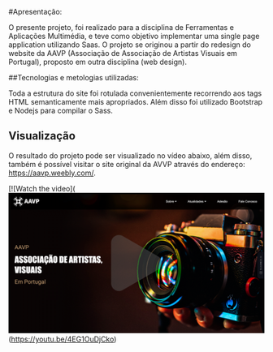 #Apresentação:

O presente projeto, foi realizado para a disciplina de Ferramentas e Aplicações Multimédia, e teve como objetivo implementar uma single page application utilizando Saas. O projeto se originou a partir do redesign do website da AAVP (Associação de Associação de Artistas Visuais em Portugal), proposto em outra disciplina (web design). 

##Tecnologias e metologias utilizadas:

Toda a estrutura do site foi rotulada convenientemente recorrendo aos tags HTML semanticamente mais apropriados. Além disso foi utilizado Bootstrap e Nodejs para compilar o Sass. 

## Visualização

O resultado do projeto pode ser visualizado no vídeo abaixo, além disso, também é possível visitar o site original da AVVP através do endereço: https://aavp.weebly.com/. 

[![Watch the video](![alt text](img/capa_aavp.png)(https://youtu.be/4EG1OuDjCko)

